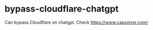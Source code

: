 # bypass-cloudflare-chatgpt
Can bypass Cloudflare on chatgpt. Check https://www.capsolver.com/ 
                                                                                                                                                                                   